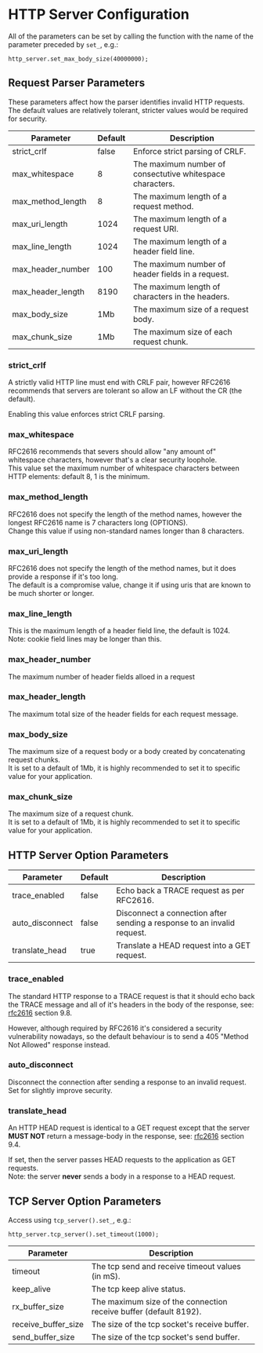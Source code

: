 # HTTP Server Configuration #

All of the parameters can be set by calling the function with the name of the
parameter preceded by `set_`, e.g.:

    http_server.set_max_body_size(40000000);

## Request Parser Parameters

These parameters affect how the parser identifies invalid HTTP requests.
The default values are relatively tolerant, stricter values would be required
for security.

| Parameter         | Default | Description                                         |
|-------------------|---------|-----------------------------------------------------|
| strict_crlf       | false   | Enforce strict parsing of CRLF.                     |
| max_whitespace    | 8       | The maximum number of consectutive whitespace characters. |
| max_method_length | 8       | The maximum length of a request method.             |
| max_uri_length    | 1024    | The maximum length of a request URI.                |
| max_line_length   | 1024    | The maximum length of a header field line.          |
| max_header_number | 100     | The maximum number of header fields in a request.   |
| max_header_length | 8190    | The maximum length of characters in the headers.    |
| max_body_size     | 1Mb     | The maximum size of a request body.                 |
| max_chunk_size    | 1Mb     | The maximum size of each request chunk.             |

### strict_crlf

A strictly valid HTTP line must end with CRLF pair, however RFC2616 recommends
that servers are tolerant so allow an LF without the CR (the default).

Enabling this value enforces strict CRLF parsing.

### max_whitespace

RFC2616 recommends that severs should allow "any amount of" whitespace characters,
however that's a clear security loophole.  
This value set the maximum number of whitespace characters between HTTP elements: 
default 8, 1 is the minimum.

### max_method_length

RFC2616 does not specify the length of the method names, however the longest
RFC2616 name is 7 characters long (OPTIONS).  
Change this value if using non-standard names longer than 8 characters.

### max_uri_length

RFC2616 does not specify the length of the method names, but it does provide a
response if it's too long.  
The default is a compromise value, change it if using uris that are known to be
much shorter or longer.

### max_line_length

This is the maximum length of a header field line, the default is 1024.  
Note: cookie field lines may be longer than this.

### max_header_number

The maximum number of header fields alloed in a request

### max_header_length

The maximum total size of the header fields for each request message.

### max_body_size

The maximum size of a request body or a body created by concatenating request chunks.  
It is set to a default of 1Mb, it is highly recommended to set it to specific value
for your application.

### max_chunk_size

The maximum size of a request chunk.  
It is set to a default of 1Mb, it is highly recommended to set it to specific value
for your application.

## HTTP Server Option Parameters

| Parameter       | Default | Description                                         |
|-----------------|---------|-----------------------------------------------------|
| trace_enabled   | false   | Echo back a TRACE request as per RFC2616.           |
| auto_disconnect | false   | Disconnect a connection after sending a response to an invalid request. |
| translate_head  | true    | Translate a HEAD request into a GET request.        |

### trace_enabled

The standard HTTP response to a TRACE request is that it should echo back the
TRACE message and all of it's headers in the body of the response, see:
[rfc2616](http://www.w3.org/Protocols/rfc2616/rfc2616.html) section 9.8.  

However, although required by RFC2616 it's considered a security vulnerability 
nowadays, so the default behaviour is to send a 405 "Method Not Allowed" response
instead.

### auto_disconnect

Disconnect the connection after sending a response to an invalid request.
Set for slightly improve security.

### translate_head

An HTTP HEAD request is identical to a GET request except that the server
**MUST NOT** return a message-body in the response, see:
[rfc2616](http://www.w3.org/Protocols/rfc2616/rfc2616.html) section 9.4.  

If set, then the server passes HEAD requests to the application as GET requests.  
Note: the server **never** sends a body in a response to a HEAD request.

## TCP Server Option Parameters

Access using `tcp_server().set_`, e.g.:

    http_server.tcp_server().set_timeout(1000);

| Parameter           | Description                                         |
|---------------------|-----------------------------------------------------|
| timeout             | The tcp send and receive timeout values (in mS).    |
| keep_alive          | The tcp keep alive status.                          |
| rx_buffer_size      | The maximum size of the connection receive buffer (default 8192).  |
| receive_buffer_size | The size of the tcp socket's receive buffer.        |
| send_buffer_size    | The size of the tcp socket's send buffer.           |
